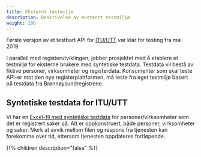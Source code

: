 ```yaml
---
title: Eksternt testmiljø
description: Beskrivelse av eksternt testmiljø
weight: 100
---
```


Første versjon av et testbart API for [ITU/UTT](../../apidokumentasjon/losoreregisteret/itu-utt) var klar for testing fra mai 2019.

I parallell med registerutviklingen, jobber prosjektet med å etablere et testmiljø for eksterne brukere med syntetiske testdata.
Testdata vil bestå av fiktive personer, virksomheter og registerdata.
Konsumenter som skal teste API-er mot den nye registerplattformen, må teste fra eget testmiljø basert på testdata fra Brønnøysundregistrene.

## Syntetiske testdata for ITU/UTT

Vi har en [Excel-fil med syntetiske testdata](../../apidokumentasjon/losoreregisteret/itu-utt/Testdata%20ITU-UTT%20pr%2004.10.2019-PPE.xlsx) for personer/virksomheter som det er registrert saker på. Alt er oppkonstruert, både personer, virksomheter og saker.
Merk at avvik mellom filen og respons fra tjenesten kan forekomme over tid, ettersom tjenesten oppdateres fortløpende.

{{% children description="false" %}}